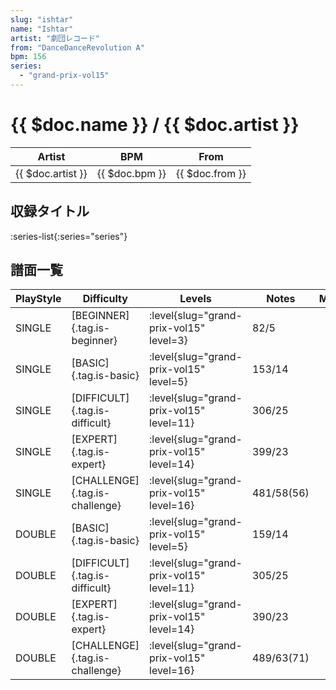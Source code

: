 ```yaml
---
slug: "ishtar"
name: "Ishtar"
artist: "劇団レコード"
from: "DanceDanceRevolution A"
bpm: 156
series:
  - "grand-prix-vol15"
---
```


# {{ $doc.name }} / {{ $doc.artist }}

|Artist|BPM|From|
|------|---|----|
|{{ $doc.artist }}|{{ $doc.bpm }}|{{ $doc.from }}|

## 収録タイトル

:series-list{:series="series"}

## 譜面一覧

|PlayStyle|Difficulty|Levels|Notes|Movie|
|---------|----------|------|-----|-----|
|SINGLE|[BEGINNER]{.tag.is-beginner}|<div class="field is-grouped is-grouped-multiline"> :level{slug="grand-prix-vol15" level=3}</div>|82/5||
|SINGLE|[BASIC]{.tag.is-basic}|<div class="field is-grouped is-grouped-multiline"> :level{slug="grand-prix-vol15" level=5}</div>|153/14||
|SINGLE|[DIFFICULT]{.tag.is-difficult}|<div class="field is-grouped is-grouped-multiline"> :level{slug="grand-prix-vol15" level=11}</div>|306/25||
|SINGLE|[EXPERT]{.tag.is-expert}|<div class="field is-grouped is-grouped-multiline"> :level{slug="grand-prix-vol15" level=14}</div>|399/23||
|SINGLE|[CHALLENGE]{.tag.is-challenge}|<div class="field is-grouped is-grouped-multiline"> :level{slug="grand-prix-vol15" level=16}</div>|481/58(56)||
|DOUBLE|[BASIC]{.tag.is-basic}|<div class="field is-grouped is-grouped-multiline"> :level{slug="grand-prix-vol15" level=5}</div>|159/14||
|DOUBLE|[DIFFICULT]{.tag.is-difficult}|<div class="field is-grouped is-grouped-multiline"> :level{slug="grand-prix-vol15" level=11}</div>|305/25||
|DOUBLE|[EXPERT]{.tag.is-expert}|<div class="field is-grouped is-grouped-multiline"> :level{slug="grand-prix-vol15" level=14}</div>|390/23||
|DOUBLE|[CHALLENGE]{.tag.is-challenge}|<div class="field is-grouped is-grouped-multiline"> :level{slug="grand-prix-vol15" level=16}</div>|489/63(71)||
